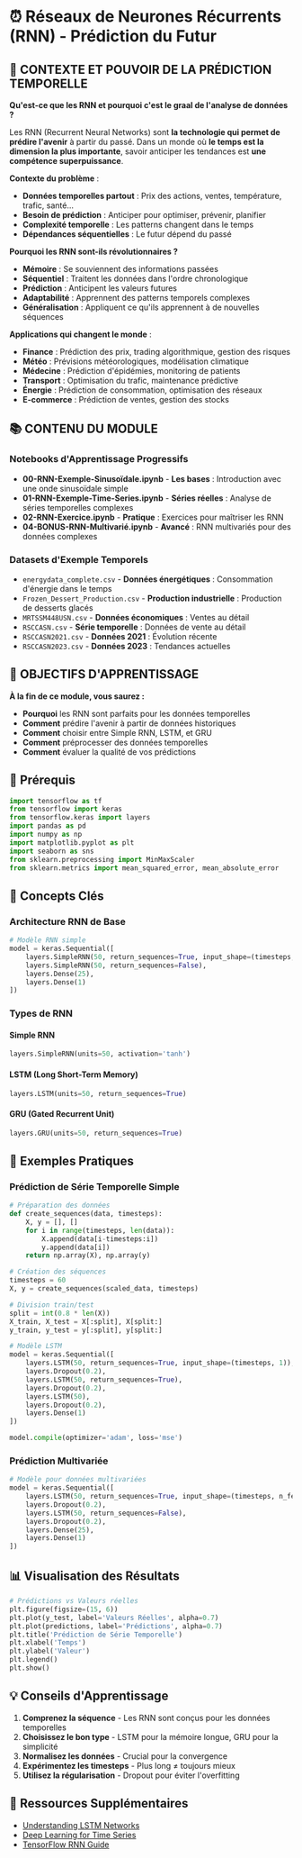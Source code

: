 # ⏰ Réseaux de Neurones Récurrents (RNN) - Prédiction du Futur

## 🎯 **CONTEXTE ET POUVOIR DE LA PRÉDICTION TEMPORELLE**

**Qu'est-ce que les RNN et pourquoi c'est le graal de l'analyse de données ?**

Les RNN (Recurrent Neural Networks) sont **la technologie qui permet de prédire l'avenir** à partir du passé. Dans un monde où **le temps est la dimension la plus importante**, savoir anticiper les tendances est **une compétence superpuissance**.

**Contexte du problème** :
- **Données temporelles partout** : Prix des actions, ventes, température, trafic, santé...
- **Besoin de prédiction** : Anticiper pour optimiser, prévenir, planifier
- **Complexité temporelle** : Les patterns changent dans le temps
- **Dépendances séquentielles** : Le futur dépend du passé

**Pourquoi les RNN sont-ils révolutionnaires ?**
- **Mémoire** : Se souviennent des informations passées
- **Séquentiel** : Traitent les données dans l'ordre chronologique
- **Prédiction** : Anticipent les valeurs futures
- **Adaptabilité** : Apprennent des patterns temporels complexes
- **Généralisation** : Appliquent ce qu'ils apprennent à de nouvelles séquences

**Applications qui changent le monde** :
- **Finance** : Prédiction des prix, trading algorithmique, gestion des risques
- **Météo** : Prévisions météorologiques, modélisation climatique
- **Médecine** : Prédiction d'épidémies, monitoring de patients
- **Transport** : Optimisation du trafic, maintenance prédictive
- **Énergie** : Prédiction de consommation, optimisation des réseaux
- **E-commerce** : Prédiction de ventes, gestion des stocks

## 📚 **CONTENU DU MODULE**

### Notebooks d'Apprentissage Progressifs
- **00-RNN-Exemple-Sinusoïdale.ipynb** - **Les bases** : Introduction avec une onde sinusoïdale simple
- **01-RNN-Exemple-Time-Series.ipynb** - **Séries réelles** : Analyse de séries temporelles complexes
- **02-RNN-Exercice.ipynb** - **Pratique** : Exercices pour maîtriser les RNN
- **04-BONUS-RNN-Multivarié.ipynb** - **Avancé** : RNN multivariés pour des données complexes

### Datasets d'Exemple Temporels
- `energydata_complete.csv` - **Données énergétiques** : Consommation d'énergie dans le temps
- `Frozen_Dessert_Production.csv` - **Production industrielle** : Production de desserts glacés
- `MRTSSM448USN.csv` - **Données économiques** : Ventes au détail
- `RSCCASN.csv` - **Série temporelle** : Données de vente au détail
- `RSCCASN2021.csv` - **Données 2021** : Évolution récente
- `RSCCASN2023.csv` - **Données 2023** : Tendances actuelles

## 🎯 **OBJECTIFS D'APPRENTISSAGE**

**À la fin de ce module, vous saurez :**
- **Pourquoi** les RNN sont parfaits pour les données temporelles
- **Comment** prédire l'avenir à partir de données historiques
- **Comment** choisir entre Simple RNN, LSTM, et GRU
- **Comment** préprocesser des données temporelles
- **Comment** évaluer la qualité de vos prédictions

## 🚀 Prérequis

```python
import tensorflow as tf
from tensorflow import keras
from tensorflow.keras import layers
import pandas as pd
import numpy as np
import matplotlib.pyplot as plt
import seaborn as sns
from sklearn.preprocessing import MinMaxScaler
from sklearn.metrics import mean_squared_error, mean_absolute_error
```

## 📖 Concepts Clés

### Architecture RNN de Base

```python
# Modèle RNN simple
model = keras.Sequential([
    layers.SimpleRNN(50, return_sequences=True, input_shape=(timesteps, features)),
    layers.SimpleRNN(50, return_sequences=False),
    layers.Dense(25),
    layers.Dense(1)
])
```

### Types de RNN

#### Simple RNN
```python
layers.SimpleRNN(units=50, activation='tanh')
```

#### LSTM (Long Short-Term Memory)
```python
layers.LSTM(units=50, return_sequences=True)
```

#### GRU (Gated Recurrent Unit)
```python
layers.GRU(units=50, return_sequences=True)
```

## 🔧 Exemples Pratiques

### Prédiction de Série Temporelle Simple
```python
# Préparation des données
def create_sequences(data, timesteps):
    X, y = [], []
    for i in range(timesteps, len(data)):
        X.append(data[i-timesteps:i])
        y.append(data[i])
    return np.array(X), np.array(y)

# Création des séquences
timesteps = 60
X, y = create_sequences(scaled_data, timesteps)

# Division train/test
split = int(0.8 * len(X))
X_train, X_test = X[:split], X[split:]
y_train, y_test = y[:split], y[split:]

# Modèle LSTM
model = keras.Sequential([
    layers.LSTM(50, return_sequences=True, input_shape=(timesteps, 1)),
    layers.Dropout(0.2),
    layers.LSTM(50, return_sequences=True),
    layers.Dropout(0.2),
    layers.LSTM(50),
    layers.Dropout(0.2),
    layers.Dense(1)
])

model.compile(optimizer='adam', loss='mse')
```

### Prédiction Multivariée
```python
# Modèle pour données multivariées
model = keras.Sequential([
    layers.LSTM(50, return_sequences=True, input_shape=(timesteps, n_features)),
    layers.Dropout(0.2),
    layers.LSTM(50, return_sequences=False),
    layers.Dropout(0.2),
    layers.Dense(25),
    layers.Dense(1)
])
```

## 📊 Visualisation des Résultats

```python
# Prédictions vs Valeurs réelles
plt.figure(figsize=(15, 6))
plt.plot(y_test, label='Valeurs Réelles', alpha=0.7)
plt.plot(predictions, label='Prédictions', alpha=0.7)
plt.title('Prédiction de Série Temporelle')
plt.xlabel('Temps')
plt.ylabel('Valeur')
plt.legend()
plt.show()
```

## 💡 Conseils d'Apprentissage

1. **Comprenez la séquence** - Les RNN sont conçus pour les données temporelles
2. **Choisissez le bon type** - LSTM pour la mémoire longue, GRU pour la simplicité
3. **Normalisez les données** - Crucial pour la convergence
4. **Expérimentez les timesteps** - Plus long ≠ toujours mieux
5. **Utilisez la régularisation** - Dropout pour éviter l'overfitting

## 🔗 Ressources Supplémentaires

- [Understanding LSTM Networks](https://colah.github.io/posts/2015-08-Understanding-LSTMs/)
- [Deep Learning for Time Series](https://www.manning.com/books/deep-learning-for-time-series-forecasting)
- [TensorFlow RNN Guide](https://www.tensorflow.org/guide/keras/rnn)
